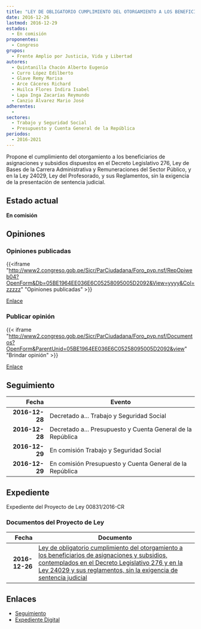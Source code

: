 ```yaml
---
title: "LEY DE OBLIGATORIO CUMPLIMIENTO DEL OTORGAMIENTO A LOS BENEFICIARIOS DE ASIGNACIONES Y SUBSIDIOS, CONTEMPLADOS EN EL DECRETO LEGISLATIVO 276 Y EN LA LEY 24029 Y SUS REGLAMENTOS, SIN LA EXIGENCIA DE SENTENCIA JUDICIAL"
date: 2016-12-26
lastmod: 2016-12-29
estados: 
  - En comisión
proponentes: 
  - Congreso
grupos: 
  - Frente Amplio por Justicia, Vida y Libertad
autores: 
  - Quintanilla Chacón Alberto Eugenio
  - Curro López Edilberto
  - Glave Remy Marisa
  - Arce Cáceres Richard
  - Huilca Flores Indira Isabel
  - Lapa Inga Zacarías Reymundo
  - Canzio Álvarez Mario José
adherentes: 
  - 
sectores: 
  - Trabajo y Seguridad Social
  - Presupuesto y Cuenta General de la República
periodos: 
  - 2016-2021
---
```


Propone el cumplimiento del otorgamiento a los beneficiarios de asignaciones y subsidios dispuestos en el Decreto Legislativo 276, Ley de Bases de la Carrera Administrativa y Remuneraciones del Sector Público, y en la Ley 24029, Ley del Profesorado, y sus Reglamentos, sin la exigencia de la presentación de sentencia judicial.


## Estado actual

**En comisión**

## Opiniones

### Opiniones publicadas

{{<iframe "http://www2.congreso.gob.pe/Sicr/ParCiudadana/Foro_pvp.nsf/RepOpiweb04?OpenForm&Db=05BE1964EE036E6C05258095005D2092&View=yyyy&Col=zzzzz" "Opiniones publicadas" >}}

[Enlace](http://www2.congreso.gob.pe/Sicr/ParCiudadana/Foro_pvp.nsf/RepOpiweb04?OpenForm&Db=05BE1964EE036E6C05258095005D2092&View=yyyy&Col=zzzzz)
### Publicar opinión

{{< iframe "http://www2.congreso.gob.pe/Sicr/ParCiudadana/Foro_pvp.nsf/Documentos?OpenForm&ParentUnid=05BE1964EE036E6C05258095005D2092&view" "Brindar opinión" >}}

[Enlace](http://www2.congreso.gob.pe/Sicr/ParCiudadana/Foro_pvp.nsf/Documentos?OpenForm&ParentUnid=05BE1964EE036E6C05258095005D2092&view)

## Seguimiento

| Fecha | Evento |
|------:|--------|
| **2016-12-28** | Decretado a... Trabajo y Seguridad Social|
| **2016-12-28** | Decretado a... Presupuesto y Cuenta General de la República|
| **2016-12-29** | En comisión Trabajo y Seguridad Social|
| **2016-12-29** | En comisión Presupuesto y Cuenta General de la República|


## Expediente

Expediente del Proyecto de Ley 00831/2016-CR


### Documentos del Proyecto de Ley

| Fecha | Documento |
|------:|--------|
| **2016-12-26** | [Ley de obligatorio cumplimiento del otorgamiento a los beneficiarios de asignaciones y subsidios, contemplados en el Decreto Legislativo 276 y en la Ley 24029 y sus reglamentos, sin la exigencia de sentencia judicial](http://www.leyes.congreso.gob.pe/Documentos/2016_2021/Proyectos_de_Ley_y_de_Resoluciones_Legislativas/PL0082820161222.pdf) |

## Enlaces 

- [Seguimiento](http://www2.congreso.gob.pe/Sicr/TraDocEstProc/CLProLey2016.nsf/f7fff46988ca05b1052578e100829cc7/7af623966aa547cc05258095005c9ad4?OpenDocument)
- [Expediente Digital](http://www2.congreso.gob.pehttp://www2.congreso.gob.pe/Sicr/TraDocEstProc/CLProLey2016.nsf/f7fff46988ca05b1052578e100829cc7/7af623966aa547cc05258095005c9ad4?OpenDocument&Click=05257FB7005EB655.eb71d0cf91d8294e05256cdf006b5706/$Body/0.1C6C)
